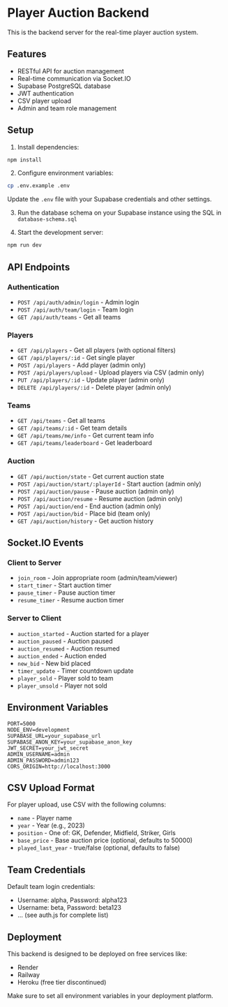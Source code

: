 # Player Auction Backend

This is the backend server for the real-time player auction system.

## Features

- RESTful API for auction management
- Real-time communication via Socket.IO
- Supabase PostgreSQL database
- JWT authentication
- CSV player upload
- Admin and team role management

## Setup

1. Install dependencies:
```bash
npm install
```

2. Configure environment variables:
```bash
cp .env.example .env
```

Update the `.env` file with your Supabase credentials and other settings.

3. Run the database schema on your Supabase instance using the SQL in `database-schema.sql`

4. Start the development server:
```bash
npm run dev
```

## API Endpoints

### Authentication
- `POST /api/auth/admin/login` - Admin login
- `POST /api/auth/team/login` - Team login
- `GET /api/auth/teams` - Get all teams

### Players
- `GET /api/players` - Get all players (with optional filters)
- `GET /api/players/:id` - Get single player
- `POST /api/players` - Add player (admin only)
- `POST /api/players/upload` - Upload players via CSV (admin only)
- `PUT /api/players/:id` - Update player (admin only)
- `DELETE /api/players/:id` - Delete player (admin only)

### Teams
- `GET /api/teams` - Get all teams
- `GET /api/teams/:id` - Get team details
- `GET /api/teams/me/info` - Get current team info
- `GET /api/teams/leaderboard` - Get leaderboard

### Auction
- `GET /api/auction/state` - Get current auction state
- `POST /api/auction/start/:playerId` - Start auction (admin only)
- `POST /api/auction/pause` - Pause auction (admin only)
- `POST /api/auction/resume` - Resume auction (admin only)
- `POST /api/auction/end` - End auction (admin only)
- `POST /api/auction/bid` - Place bid (team only)
- `GET /api/auction/history` - Get auction history

## Socket.IO Events

### Client to Server
- `join_room` - Join appropriate room (admin/team/viewer)
- `start_timer` - Start auction timer
- `pause_timer` - Pause auction timer
- `resume_timer` - Resume auction timer

### Server to Client
- `auction_started` - Auction started for a player
- `auction_paused` - Auction paused
- `auction_resumed` - Auction resumed
- `auction_ended` - Auction ended
- `new_bid` - New bid placed
- `timer_update` - Timer countdown update
- `player_sold` - Player sold to team
- `player_unsold` - Player not sold

## Environment Variables

```
PORT=5000
NODE_ENV=development
SUPABASE_URL=your_supabase_url
SUPABASE_ANON_KEY=your_supabase_anon_key
JWT_SECRET=your_jwt_secret
ADMIN_USERNAME=admin
ADMIN_PASSWORD=admin123
CORS_ORIGIN=http://localhost:3000
```

## CSV Upload Format

For player upload, use CSV with the following columns:
- `name` - Player name
- `year` - Year (e.g., 2023)
- `position` - One of: GK, Defender, Midfield, Striker, Girls
- `base_price` - Base auction price (optional, defaults to 50000)
- `played_last_year` - true/false (optional, defaults to false)

## Team Credentials

Default team login credentials:
- Username: alpha, Password: alpha123
- Username: beta, Password: beta123
- ... (see auth.js for complete list)

## Deployment

This backend is designed to be deployed on free services like:
- Render
- Railway
- Heroku (free tier discontinued)

Make sure to set all environment variables in your deployment platform.
